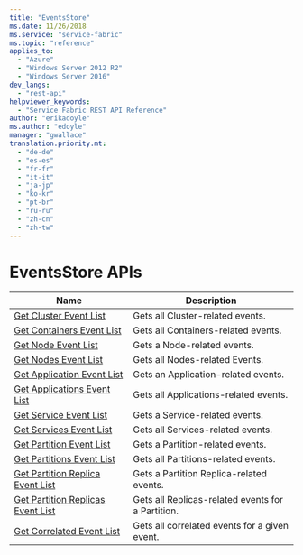 ```yaml
---
title: "EventsStore"
ms.date: 11/26/2018
ms.service: "service-fabric"
ms.topic: "reference"
applies_to: 
  - "Azure"
  - "Windows Server 2012 R2"
  - "Windows Server 2016"
dev_langs: 
  - "rest-api"
helpviewer_keywords: 
  - "Service Fabric REST API Reference"
author: "erikadoyle"
ms.author: "edoyle"
manager: "gwallace"
translation.priority.mt: 
  - "de-de"
  - "es-es"
  - "fr-fr"
  - "it-it"
  - "ja-jp"
  - "ko-kr"
  - "pt-br"
  - "ru-ru"
  - "zh-cn"
  - "zh-tw"
---
```

# EventsStore APIs

| Name | Description |
| --- | --- |
| [Get Cluster Event List](sfclient-v64-api-getclustereventlist.md) | Gets all Cluster-related events.<br/> |
| [Get Containers Event List](sfclient-v64-api-getcontainerseventlist.md) | Gets all Containers-related events.<br/> |
| [Get Node Event List](sfclient-v64-api-getnodeeventlist.md) | Gets a Node-related events.<br/> |
| [Get Nodes Event List](sfclient-v64-api-getnodeseventlist.md) | Gets all Nodes-related Events.<br/> |
| [Get Application Event List](sfclient-v64-api-getapplicationeventlist.md) | Gets an Application-related events.<br/> |
| [Get Applications Event List](sfclient-v64-api-getapplicationseventlist.md) | Gets all Applications-related events.<br/> |
| [Get Service Event List](sfclient-v64-api-getserviceeventlist.md) | Gets a Service-related events.<br/> |
| [Get Services Event List](sfclient-v64-api-getserviceseventlist.md) | Gets all Services-related events.<br/> |
| [Get Partition Event List](sfclient-v64-api-getpartitioneventlist.md) | Gets a Partition-related events.<br/> |
| [Get Partitions Event List](sfclient-v64-api-getpartitionseventlist.md) | Gets all Partitions-related events.<br/> |
| [Get Partition Replica Event List](sfclient-v64-api-getpartitionreplicaeventlist.md) | Gets a Partition Replica-related events.<br/> |
| [Get Partition Replicas Event List](sfclient-v64-api-getpartitionreplicaseventlist.md) | Gets all Replicas-related events for a Partition.<br/> |
| [Get Correlated Event List](sfclient-v64-api-getcorrelatedeventlist.md) | Gets all correlated events for a given event.<br/> |

